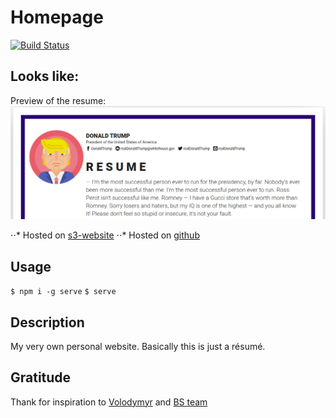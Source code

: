 # Homepage
[![Build Status](https://travis-ci.com/danylokarpenko/homepage.svg?branch=develop)](https://travis-ci.com/danylokarpenko/homepage)

## Looks like:
Preview of the resume: ![here](/assets/images/donald-trump-resume.png)

⋅⋅* Hosted on [s3-website](http://danylokarpenko-production.s3-website-ap-southeast-1.amazonaws.com/)
⋅⋅* Hosted on [github](https://danylokarpenko.github.io/homepage/)

## Usage

`$ npm i -g serve`
`$ serve`

## Description
My very own personal website. Basically this is just a résumé.

## Gratitude
Thank for inspiration to [Volodymyr](https://github.com/volodymyr-kushnir) and [BS team](https://academy.binary-studio.com/ua/)

